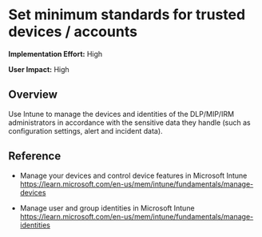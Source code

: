 # Set minimum standards for trusted devices / accounts

**Implementation Effort:** High

**User Impact:** High

## Overview

Use Intune to manage the devices and identities of the DLP/MIP/IRM administrators in accordance with the sensitive data they handle (such as configuration settings, alert and incident data).

## Reference

* Manage your devices and control device features in Microsoft Intune https://learn.microsoft.com/en-us/mem/intune/fundamentals/manage-devices

* Manage user and group identities in Microsoft Intune https://learn.microsoft.com/en-us/mem/intune/fundamentals/manage-identities

